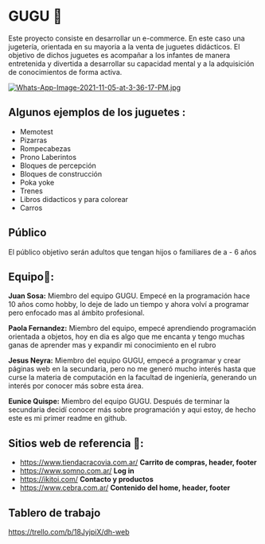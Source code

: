 # GUGU 🧸
Este proyecto consiste en desarrollar un e-commerce. En este caso una jugetería, orientada en su mayoria a la venta de juguetes didácticos.
El objetivo de dichos juguetes es acompañar a los infantes de manera entretenida y divertida a desarrollar su capacidad mental y a la adquisición de conocimientos de forma activa. 


[![Whats-App-Image-2021-11-05-at-3-36-17-PM.jpg](https://i.postimg.cc/mZ69ckrv/Whats-App-Image-2021-11-05-at-3-36-17-PM.jpg)](https://postimg.cc/5jLyTxLg)

## Algunos ejemplos de los juguetes :
- Memotest
- Pizarras 
- Rompecabezas
- Prono Laberintos
- Bloques de percepción
- Bloques de construcción
- Poka yoke
- Trenes 
- Libros didacticos y para colorear
- Carros

## Público
El público objetivo serán adultos que tengan hijos o familiares de a - 6 años

## Equipo:busts_in_silhouette::
**Juan Sosa:** Miembro del equipo GUGU. Empecé en la programación hace 10 años como hobby, lo deje de lado un tiempo y ahora volví a programar pero enfocado mas al ámbito profesional.

**Paola Fernandez:**  Miembro del equipo, empecé aprendiendo programación orientada a objetos,  hoy en dia es algo que me encanta  y tengo muchas ganas de aprender mas y expandir mi conocimiento en el rubro

**Jesus Neyra:** Miembro del equipo GUGU, empecé a programar y crear páginas web en la secundaria, pero no me generó mucho interés hasta que curse la materia de computación  en la facultad de ingeniería, generando un interés por conocer más sobre esta área. 

**Eunice Quispe:** Miembro del equipo GUGU. Después de terminar la secundaria decidí conocer más sobre programación y aqui estoy, de hecho este es mi primer readme en github.


## Sitios web de referencia 🔗:
- https://www.tiendacracovia.com.ar/ **Carrito de compras, header, footer**
- https://www.somno.com.ar/ **Log in**
- https://ikitoi.com/ **Contacto y productos**
- https://www.cebra.com.ar/ **Contenido del home, header, footer**

## Tablero de trabajo
https://trello.com/b/18JyjpiX/dh-web
